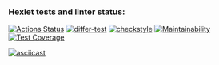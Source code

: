 ### Hexlet tests and linter status:
[![Actions Status](https://github.com/datfeelbruh/java-project-lvl2/workflows/hexlet-check/badge.svg)](https://github.com/datfeelbruh/java-project-lvl2/actions)
[![differ-test](https://github.com/datfeelbruh/java-project-lvl2/actions/workflows/differ-test.yml/badge.svg)](https://github.com/datfeelbruh/java-project-lvl2/actions/workflows/differ-test.yml)
[![checkstyle](https://github.com/datfeelbruh/java-project-lvl2/actions/workflows/checkstyle.yml/badge.svg)](https://github.com/datfeelbruh/java-project-lvl2/actions/workflows/checkstyle.yml)
[![Maintainability](https://api.codeclimate.com/v1/badges/49b2d84c54c6081b188c/maintainability)](https://codeclimate.com/github/datfeelbruh/java-project-lvl2/maintainability)
[![Test Coverage](https://api.codeclimate.com/v1/badges/49b2d84c54c6081b188c/test_coverage)](https://codeclimate.com/github/datfeelbruh/java-project-lvl2/test_coverage)

[![asciicast](https://asciinema.org/a/TNZGT7HNLO0FoCDGy0gdDcEJn.svg)](https://asciinema.org/a/TNZGT7HNLO0FoCDGy0gdDcEJn)


<script id="asciicast-T8R8ZjLl4IuVWJ6Z9pBxp028D" src="https://asciinema.org/a/T8R8ZjLl4IuVWJ6Z9pBxp028D.js" async></script>
